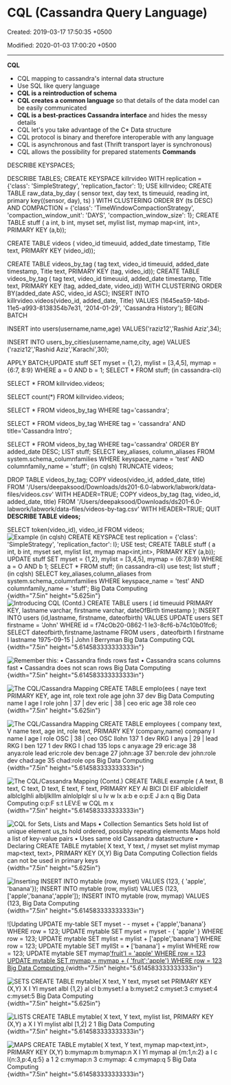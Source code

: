 # CQL (Cassandra Query Language)

Created: 2019-03-17 17:50:35 +0500

Modified: 2020-01-03 17:00:20 +0500

---

**CQL**
-   CQL mapping to cassandra's internal data structure
-   Use SQL like query language
-   **CQL is a reintroduction of schema**
-   **CQL creates a common language** so that details of the data model can be easily communicated
-   **CQL is a best-practices Cassandra interface** and hides the messy details
-   CQL let's you take advantage of the C* Data structure
-   CQL protocol is binary and therefore interoperable with any language
-   CQL is asynchronous and fast (Thrift transport layer is synchronous)
-   CQL allows the possibility for prepared statements
**Commands**

DESCRIBE KEYSPACES;

DESCRIBE TABLES;
CREATE KEYSPACE killrvideo WITH replication = {'class': 'SimpleStrategy', 'replication_factor': 1};
USE killrvideo;
CREATE TABLE raw_data_by_day ( sensor text, day text, ts timeuuid, reading int, primary key((sensor, day), ts) ) WITH CLUSTERING ORDER BY (ts DESC) AND COMPACTION = {'class': 'TimeWindowCompactionStrategy', 'compaction_window_unit': 'DAYS', 'compaction_window_size': 1};
CREATE TABLE stuff ( a int, b int, myset set<int>, mylist list<int>, mymap map<int, int>, PRIMARY KEY (a,b));

CREATE TABLE videos ( video_id timeuuid, added_date timestamp, Title text, PRIMARY KEY (video_id));

CREATE TABLE videos_by_tag ( tag text, video_id timeuuid, added_date timestamp, Title text, PRIMARY KEY (tag, video_id));
CREATE TABLE videos_by_tag ( tag text, video_id timeuuid, added_date timestamp, Title text, PRIMARY KEY (tag, added_date, video_id)) WITH CLUSTERING ORDER BY(added_date ASC, video_id ASC);
INSERT INTO killrvideo.videos(video_id, added_date, Title) VALUES (1645ea59-14bd-11e5-a993-8138354b7e31, '2014-01-29', 'Cassandra History');
BEGIN BATCH

INSERT into users(username,name,age) VALUES('raziz12','Rashid Aziz',34);

INSERT INTO users_by_cities(username,name,city, age) VALUES ('raziz12','Rashid Aziz','Karachi',30);

APPLY BATCH;UPDATE stuff SET myset = {1,2}, mylist = [3,4,5], mymap = {6:7, 8:9} WHERE a = 0 AND b = 1;
SELECT * FROM stuff; (in cassandra-cli)

SELECT * FROM killrvideo.videos;

SELECT count(*) FROM killrvideo.videos;

SELECT * FROM videos_by_tag WHERE tag='cassandra';

SELECT * FROM videos_by_tag WHERE tag = 'cassandra' AND title='Cassandra Intro';

SELECT * FROM videos_by_tag WHERE tag='cassandra' ORDER BY added_date DESC;
LIST stuff;
SELECT key_aliases, column_aliases FROM system.schema_columnfamilies WHERE keyspace_name = 'test' AND columnfamily_name = 'stuff'; (in cqlsh)
TRUNCATE videos;

DROP TABLE videos_by_tag;
COPY videos(video_id, added_date, title) FROM '/Users/deepaksood/Downloads/ds201-6.0-labwork/labwork/data-files/videos.csv' WITH HEADER=TRUE;
COPY videos_by_tag (tag, video_id, added_date, title) FROM '/Users/deepaksood/Downloads/ds201-6.0-labwork/labwork/data-files/videos-by-tag.csv' WITH HEADER=TRUE;
QUIT
**DESCRIBE TABLE videos;**

SELECT token(video_id), video_id FROM videos;
![Example (in cqlsh) CREATE KEYSPACE test replication = {'class': 'SimpleStrategy', 'replication_factor': I}; USE test; CREATE TABLE stuff ( a int, b int, myset set<int>, mylist list<int>, mymap map<int,int>, PRIMARY KEY (a,b)); UPDATE stuff SET myset = {1,2}, mylist = [3,4,5], mymap = {6:7,8:9} WHERE a = O AND b 1; SELECT * FROM stuff; (in cassandra-cli) use test; list stuff ; (in cqlsh) SELECT key_aliases,column_aliases from system.schema_columnfamilies WHERE keyspace_name = 'test' AND columnfamily_name = 'stuff'; Big Data Computing ](media/Cassandra_CQL-(Cassandra-Query-Language)-image1.png){width="7.5in" height="5.625in"}![Introducing CQL (Contd.) CREATE TABLE users ( id timeuuid PRIMARY KEY, lastname varchar, firstname varchar, dateOfBirth timestamp ); INSERT INTO users (id,lastname, firstname, dateofbirth) VALUES UPDATE users SET firstname = 'John' WHERE id = f74cOb20-0862-1 le3-8cf6-b74c10b01fc6; SELECT dateofbirth,firstname,lastname FROM users , dateofbirth I firstname I lastname 1975-09-15 | John I Berryman Big Data Computing CQL ](media/Cassandra_CQL-(Cassandra-Query-Language)-image2.png){width="7.5in" height="5.614583333333333in"}

![Remember this: • Cassandra finds rows fast • Cassandra scans columns fast • Cassandra does not scan rows Big Data Computing ](media/Cassandra_CQL-(Cassandra-Query-Language)-image3.png){width="7.5in" height="5.614583333333333in"}

![The CQL/Cassandra Mapping CREATE TABLE emplo(ees ( naye text PRIMARY KEY, age int, role text role age john 37 dev Big Data Computing name I age I role john | 37 | dev eric | 38 | ceo eric age 38 role ceo ](media/Cassandra_CQL-(Cassandra-Query-Language)-image4.png){width="7.5in" height="5.625in"}

![The CQL/Cassandra Mapping CREATE TABLE employees ( company text, V name text, age int, role text, PRIMARY KEY (company,name) company I name I age I role OSC | 38 | ceo OSC Ilohn 137 1 dev RKG I anya | 29 | lead RKG I ben 127 1 dev RKG I chad 135 lops c anya:age 29 eric:age 38 anya:role lead eric:role dev ben:age 27 john:age 37 ben:role dev john:role dev chad:age 35 chad:role ops Big Data Computing ](media/Cassandra_CQL-(Cassandra-Query-Language)-image5.png){width="7.5in" height="5.614583333333333in"}

![The CQL/Cassandra Mapping (Contd.) CREATE TABLE example ( A text, B text, C text, D text, E text, F text, PRIMARY KEY Al BICI Dl EIF alblcldlelf alblclglhli albljlklllm alnlolplqlr sl u Iv w Ix a:b e o:p:E J a:n q Big Data Computing o:p:F s:t LEV:E w CQL m x ](media/Cassandra_CQL-(Cassandra-Query-Language)-image6.png){width="7.5in" height="5.614583333333333in"}

![CQL for Sets, Lists and Maps • Collection Semantics Sets hold list of unique element us_ts hold ordered, possibly repeating elements Maps hold a list of key-value pairs • Uses same old Cassandra datastructure • Declaring CREATE TABLE mytable( X text, Y text, / myset set<text> mylist mymap map<text, text>, PRIMARY KEY (X,Y) Big Data Computing Collection fields can not be used in primary keys ](media/Cassandra_CQL-(Cassandra-Query-Language)-image7.png){width="7.5in" height="5.625in"}

![Inserting INSERT INTO mytable (row, myset) VALUES (123, { 'apple', 'banana'}); INSERT INTO mytable (row, mylist) VALUES (123, ['apple','banana','apple']); INSERT INTO mytable (row, mymap) VALUES (123, Big Data Computing ](media/Cassandra_CQL-(Cassandra-Query-Language)-image8.png){width="7.5in" height="5.614583333333333in"}

![Updating UPDATE my-table SET myset - - myset + {'apple','banana'} WHERE row = 123; UPDATE mytable SET myset = myset - { 'apple' } WHERE row = 123; UPDATE mytable SET mylist = mylist + ['apple','banana'] WHERE row = 123; UPDATE mytable SET myllSt = • ['banana'] + mylist WHERE row = 123; UPDATE mytable SET mymap['fruit'l = 'apple' WHERE row = 123 UPDATE mytable SET mymap = mymap + { 'fruit':'apple'} WHERE row = 123 Big Data Computing ](media/Cassandra_CQL-(Cassandra-Query-Language)-image9.png){width="7.5in" height="5.614583333333333in"}

![SETS CREATE TABLE mytable( X text, Y text, myset set<int> PRIMARY KEY (X,Y) X I Yl myset albl {1,2} al cl b:myset:l a b:myset:2 c:myset:3 c:myset:4 c:myset:5 Big Data Computing ](media/Cassandra_CQL-(Cassandra-Query-Language)-image10.png){width="7.5in" height="5.625in"}

![LISTS CREATE TABLE mytable( X text, Y text, mylist list<int>, PRIMARY KEY (X,Y) a X I Yl mylist albl [1,2] 2 1 Big Data Computing ](media/Cassandra_CQL-(Cassandra-Query-Language)-image11.png){width="7.5in" height="5.614583333333333in"}

![MAPS CREATE TABLE mytable( X text, Y text, mymap map<text,int>, PRIMARY KEY (X,Y) b:mymap:m b:mymap:n X I Yl mymap al {m:1,n:2} a I c l{n:3,p:4,q:5} a 1 2 c:mymap:n 3 c:mymap: 4 c:mymap:q 5 Big Data Computing ](media/Cassandra_CQL-(Cassandra-Query-Language)-image12.png){width="7.5in" height="5.614583333333333in"}
